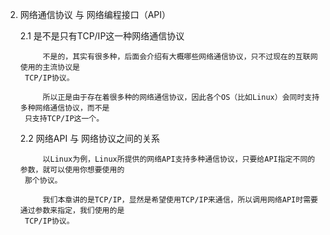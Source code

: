 2. 网络通信协议 与 网络编程接口（API）
	
	2.1 是不是只有TCP/IP这一种网络通信协议
	
			不是的，其实有很多种，后面会介绍有大概哪些网络通信协议，只不过现在的互联网使用的主流协议是
		TCP/IP协议。
			
			所以正是由于存在着很多种的网络通信协议，因此各个OS（比如Linux）会同时支持多种网络通信协议，而不是
		只支持TCP/IP这一个。
		
	
	2.2 网络API 与 网络协议之间的关系
	
			以Linux为例，Linux所提供的网络API支持多种通信协议，只要给API指定不同的参数，就可以使用你想要使用的
		那个协议。
		
			我们本章讲的是TCP/IP，显然是希望使用TCP/IP来通信，所以调用网络API时需要通过参数来指定，我们使用的是
		TCP/IP协议。